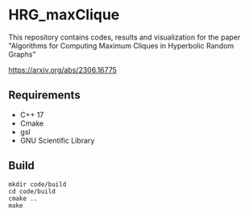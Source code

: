 # HRG_maxClique

This repository contains codes, results and visualization for the paper "Algorithms for Computing Maximum Cliques in Hyperbolic Random Graphs"

https://arxiv.org/abs/2306.16775

## Requirements
* C++ 17
* Cmake
* gsl
* GNU Scientific Library

## Build
    mkdir code/build
    cd code/build
    cmake ..
    make

